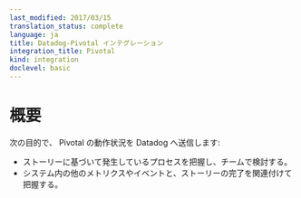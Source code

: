 ```yaml
---
last_modified: 2017/03/15
translation_status: complete
language: ja
title: Datadog-Pivotal インテグレーション
integration_title: Pivotal
kind: integration
doclevel: basic
---
```


<!-- ### Overview

Capture Pivotal activity into Datadog to:

* See and discuss the progress of each of your stories.
* Correlate story completion with other events and metrics in your system. -->

# 概要

次の目的で、 Pivotal の動作状況を Datadog へ送信します:

* ストーリーに基づいて発生しているプロセスを把握し、チームで検討する。
* システム内の他のメトリクスやイベントと、ストーリーの完了を関連付けて把握する。
